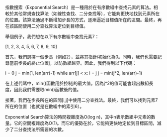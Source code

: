 

指數搜索（Exponential Search）是一種用於在有序數組中查找元素的算法。相較於其他常規查找算法（如線性查找、二分查找等），它能夠更快地找到元素所在的位置。該算法通過不斷增加步長的方式，逐漸逼近目標值所在的區間。最終，再在該區間使用二分查找算法定位到目標值。

舉個例子，我們想在以下有序數組中查找元素7：

[1, 2, 3, 4, 5, 6, 7, 8, 9, 10]

首先，我們選擇一個步長（例如2），並將其指針i初始化為0。同時，我們也需要記錄當前步長的終止位置j，以防數組越界。因此，我們得到以下代碼：

i = 0
j = min(1, len(arr)-1)
while arr[j] < x:
    i = j
    j = min(j*2, len(arr)-1)

在上述代碼中，min()函數用於控制j的最大值。因為j*2的值可能會超出數組長度，因此我們需要取min()函數後的值。

接著，我們在步長所在的區間[i,j]中使用二分查找法。最終，我們可以找到元素7所在的位置（也就是在數組中的索引6）。

Exponential Search算法的時間複雜度為O(log n)，其中n表示數組中元素的數量。它的空間複雜度為O(1)。而它的優勢在於，它能夠更快地定位到目標區間，減少了二分查找法所需要的次數。
